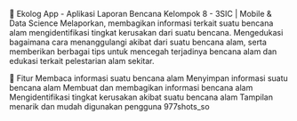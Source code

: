 🌱 Ekolog App - Aplikasi Laporan Bencana
Kelompok 8 - 3SIC | Mobile & Data Science
Melaporkan, membagikan informasi terkait suatu bencana alam mengidentifikasi tingkat kerusakan dari suatu bencana.
Mengedukasi bagaimana cara menanggulangi akibat dari suatu bencana alam, serta memberikan berbagai tips untuk mencegah terjadinya bencana alam dan edukasi terkait pelestarian alam sekitar.

🎲 Fitur
 Membaca informasi suatu bencana alam
 Menyimpan informasi suatu bencana alam
 Membuat dan membagikan informasi bencana alam
 Mengidentifikasi tingkat kerusakan akibat suatu bencana alam
 Tampilan menarik dan mudah digunakan pengguna
977shots_so


